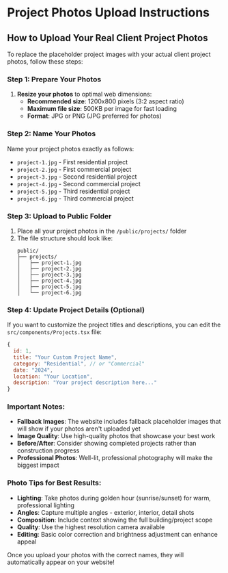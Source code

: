 # Project Photos Upload Instructions

## How to Upload Your Real Client Project Photos

To replace the placeholder project images with your actual client project photos, follow these steps:

### Step 1: Prepare Your Photos
1. **Resize your photos** to optimal web dimensions:
   - **Recommended size**: 1200x800 pixels (3:2 aspect ratio)
   - **Maximum file size**: 500KB per image for fast loading
   - **Format**: JPG or PNG (JPG preferred for photos)

### Step 2: Name Your Photos
Name your project photos exactly as follows:
- `project-1.jpg` - First residential project
- `project-2.jpg` - First commercial project  
- `project-3.jpg` - Second residential project
- `project-4.jpg` - Second commercial project
- `project-5.jpg` - Third residential project
- `project-6.jpg` - Third commercial project

### Step 3: Upload to Public Folder
1. Place all your project photos in the `/public/projects/` folder
2. The file structure should look like:
   ```
   public/
   ├── projects/
   │   ├── project-1.jpg
   │   ├── project-2.jpg
   │   ├── project-3.jpg
   │   ├── project-4.jpg
   │   ├── project-5.jpg
   │   └── project-6.jpg
   ```

### Step 4: Update Project Details (Optional)
If you want to customize the project titles and descriptions, you can edit the `src/components/Projects.tsx` file:

```javascript
{
  id: 1,
  title: "Your Custom Project Name",
  category: "Residential", // or "Commercial"
  date: "2024",
  location: "Your Location",
  description: "Your project description here..."
}
```

### Important Notes:
- **Fallback Images**: The website includes fallback placeholder images that will show if your photos aren't uploaded yet
- **Image Quality**: Use high-quality photos that showcase your best work
- **Before/After**: Consider showing completed projects rather than construction progress
- **Professional Photos**: Well-lit, professional photography will make the biggest impact

### Photo Tips for Best Results:
- **Lighting**: Take photos during golden hour (sunrise/sunset) for warm, professional lighting
- **Angles**: Capture multiple angles - exterior, interior, detail shots
- **Composition**: Include context showing the full building/project scope
- **Quality**: Use the highest resolution camera available
- **Editing**: Basic color correction and brightness adjustment can enhance appeal

Once you upload your photos with the correct names, they will automatically appear on your website!